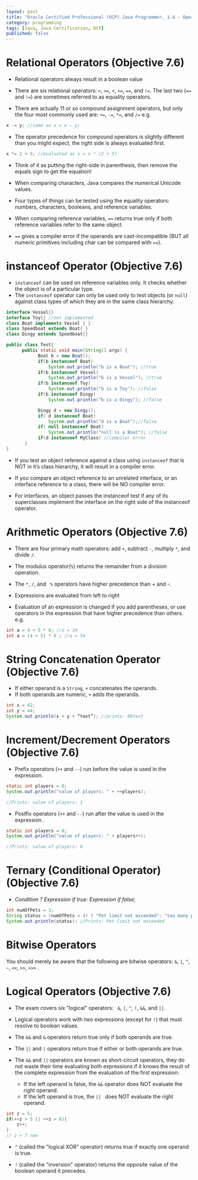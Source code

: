 ```yaml
---
layout: post
title: "Oracle Certified Professional (OCP) Java Programmer, 1.4 - Operators ☕"
category: programming
tags: [Java, Java Certification, OCP]
published: false
---
```

# Relational Operators (Objective 7.6)
-	Relational operators always result in a boolean value
-	There are six relational operators: ```>```, ```>=```, ```<```, ```<=```, ```==```, and ```!=```. The last two (```==```
and ```!=```) are sometimes referred to as equality operators.

-	There are actually 11 or so compound assignment operators, but only the four most commonly used are: ```+=```, ```-=```, ```*=```, and ```/=``` e.g.

```java
x -= y; //same as x = x – y;
```
-	The operator precedence for compound operators is slightly different than you might expect, the right side is always evaluated first.

```java
x *= 2 + 5; //evaluated as x = x * (2 + 5)
```
-	Think of it as putting the right-side in parenthesis, then remove the equals sign to get the equation!

-	When comparing characters, Java compares the numerical Unicode values.

-	Four types of things can be tested using the equality operators: numbers, characters, booleans, and reference variables.

-	When comparing reference variables, ```==``` returns true only if both reference variables refer to the same object.
-	```==``` gives a compiler error if the operands are cast-incompatible (BUT all numeric primitives including char can be compared with ```==```).

# instanceof Operator (Objective 7.6)
-	```instanceof``` can be used on reference variables only. It checks whether the object is of a particular type.
-	The ```instanceof``` operator can only be used only to test objects (or ```null```) against class types of which they are in the same class hierarchy.

```java
interface Vessel{}
interface Toy{} //not implemented
class Boat implements Vessel { }
class Speedboat extends Boat{ }
class Dingy extends Speedboat{}

public class Test{
	  public static void main(String[] args) {
			Boat b = new Boat();
			if(b instanceof Boat)
				System.out.println("b is a Boat"); //true
			if(b instanceof Vessel)
				System.out.println("b is a Vessel"); //true
			if(b instanceof Toy)
				System.out.println("b is a Toy"); //false
			if(b instanceof Dingy)
				System.out.println("b is a Dingy"); //false

			Dingy d = new Dingy();
			if( d instanceof Boat)
				System.out.println("d is a Boat");//false
			if( null instanceof Boat)
				System.out.println("null is a Boat"); //false
			if(d instanceof MyClass) //compiler error
	   }	   
}
```

-	If you test an object reference against a class using ```instanceof``` that is NOT in it’s class hierarchy, it will result in a compiler error.
-	If you compare an object reference to an unrelated interface, or an interface reference to a class, there will be NO compiler error.

-	For interfaces, an object passes the instanceof test if any of its superclasses implement the interface on the right side of the instanceof operator.

# Arithmetic Operators (Objective 7.6)
-	There are four primary math operators: add ```+```, subtract ```-```, multiply ```*```, and divide ```/```.
-	The modulus operator(```%```) returns the remainder from a division operation.

-	The ```*```, ```/```, and ``` %``` operators have higher precedence than + and -.

-	Expressions are evaluated from left to right
-	Evaluation of an expression is changed if you add parentheses, or use operators in the expression that have higher precedence than others. e.g.

```java
int a = 4 + 5 * 6; //a = 34
int a = (4 + 5) * 6 ; //a = 54
```

# String Concatenation Operator (Objective 7.6)

-	If either operand is a ```String```, ```+``` concatenates the operands.
-	If both operands are numeric, ```+``` adds the operands.

```java
int x = 42;
int y = 44;
System.out.println(x + y + “text”); //prints: 86text
```

# Increment/Decrement Operators (Objective 7.6)

-	Prefix operators (```++``` and ```--```) run before the value is used in the expression.

```java
static int players = 0;
System.out.println("value of players: " + ++players);

//Prints: value of players: 1
```

-	Postfix operators (```++``` and ```--```) run after the value is used in the expression.

```java
static int players = 0;
System.out.println("value of players: " + players++);

//Prints: value of players: 0
```

# Ternary (Conditional Operator) (Objective 7.6)
-	*Condition ? Expression if true: Expression if false;*

```java
int numOfPets = 3;
String status = (numOfPets < 4) ? "Pet limit not exceeded": "too many pets";
System.out.println(status); //Prints: Pet limit not exceeded
```

# Bitwise Operators
You should merely be aware that the following are bitwise operators:
```&```, ```|```, ```^```,``` ~```, ```<<```, ```>>```, ```>>>``` .

# Logical Operators (Objective 7.6)
-	The exam covers six "logical" operators:
``` &```, ```|```, ```^```, ```!```, ```&&```, and ```||```.

-	Logical operators work with two expressions (except for ```!```) that must resolve to boolean values.

-	The ```&&``` and ```&``` operators return true only if both operands are true.
-	 The
```||``` and ```|``` operators return true if either or both operands are true.

-	The ```&&``` and
``` || ``` operators are known as short-circuit operators, they do not waste their time evaluating both expressions if it knows the result of the complete expression from the evaluation of the first expression:
    -	If the left operand is false, the ```&&``` operator does NOT evaluate the right operand.
    -	If the left operand is true, the
    ```|| ``` does NOT evaluate the right operand.

```java
int z = 5;
if(++z > 5 || ++z > 6){
	z++;
}  
// z = 7 now
```

-	```^``` (called the "logical XOR" operator) returns true if exactly one operand
is true.

-	```!``` (called the "inversion" operator) returns the opposite value of the boolean operand it precedes.
